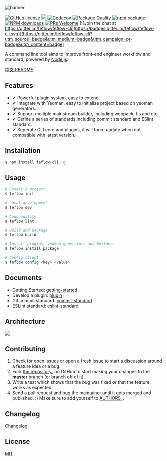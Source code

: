 ![banner](https://user-images.githubusercontent.com/18289264/35855826-34885a0c-0b6f-11e8-9ba2-98272cb9a27a.png)

[![GitHub license](https://img.shields.io/badge/license-MIT-blue.svg)](https://github.com/iv-web/feflow/blob/master/LICENSE)
[![](https://img.shields.io/travis/iv-web/feflow.svg?style=flat-square)](https://travis-ci.org/iv-web/feflow)
[![Codecov](https://img.shields.io/codecov/c/github/iv-web/feflow/master.svg?style=flat-square)](https://codecov.io/gh/iv-web/feflow/branch/master)
[![Package Quality](http://npm.packagequality.com/shield/feflow-cli.svg)](http://packagequality.com/#?package=feflow-cli)
[![npm package](https://img.shields.io/npm/v/feflow-cli.svg?style=flat-square)](https://www.npmjs.org/package/feflow-cli)
[![NPM downloads](http://img.shields.io/npm/dt/feflow-cli.svg?style=flat-square)](https://npmjs.org/package/feflow-cli)
[![PRs Welcome](https://img.shields.io/badge/PRs-welcome-brightgreen.svg)](https://github.com/iv-web/feflow/pulls)
[![Join the chat at https://gitter.im/feflow/feflow-cli](https://badges.gitter.im/feflow/feflow-cli.svg)](https://gitter.im/feflow/feflow-cli?utm_source=badge&utm_medium=badge&utm_campaign=pr-badge&utm_content=badge)

A command line tool aims to improve front-end engineer workflow and standard, powered by [Node.js](https://nodejs.org/en/).

[中文 README](README_zh-CN.md)

## Features

- ✔︎ Powerful plugin system, easy to extend.
- ✔︎ Integrate with Yeoman, easy to initialize project based on yeoman generators.
- ✔︎ Support multiple mainstream builder, including webpack, fis and etc.
- ✔︎ Define a series of standards including commit standard and ESlint standard.
- ✔︎ Seperate CLI core and plugins, it will force update when not compatible with latest version.

## Installation

``` bash
$ npm install feflow-cli -g
```

## Usage
```bash
# Create a project
$ feflow init

# Local development
$ feflow dev

# Code quality
$ feflow lint

# Build and package
$ feflow build

# Install plugins, yeoman generators and builders
$ feflow install package

# Config client
$ feflow config <key> <value>
```

## Documents
- Getting Started: [getting-started](docs/getting-started.md)
- Develop a plugin: [plugin](docs/plugin.md)
- Git commit standard: [commit-standard](docs/commit-standard.md)
- ESLint standard: [eslint-standard](docs/eslint-standard.md)

## Architecture
![](https://qpic.url.cn/feeds_pic/ajNVdqHZLLDsuocibo3TZ3GE5TMmVywG0lRyiayfI8D3icgW8FrkFKFOQ/)

## Contributing

1. Check for open issues or open a fresh issue to start a discussion around a feature idea or a bug.
2. Fork [the repository](https://github.com/iv-web/feflow)_ on GitHub to start making your changes to the **master** branch (or branch off of it).
3. Write a test which shows that the bug was fixed or that the feature works as expected.
4. Send a pull request and bug the maintainer until it gets merged and published. :) Make sure to add yourself to [AUTHORS_](AUTHORS).

## Changelog

[Changelog](CHANGELOG.md)

## License

[MIT](https://tldrlegal.com/license/mit-license)
